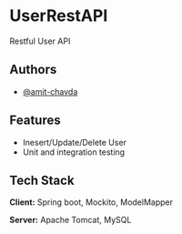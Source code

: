 # UserRestAPI

Restful User API


## Authors
- [@amit-chavda](https://github.com/amit-chavda/)



## Features

- Inesert/Update/Delete User
- Unit and integration testing



## Tech Stack

**Client:** Spring boot, Mockito, ModelMapper

**Server:** Apache Tomcat, MySQL
